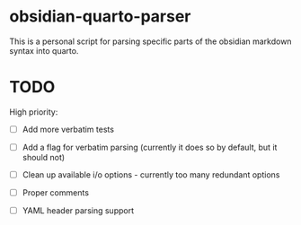 # obsidian-quarto-parser

This is a personal script for parsing specific parts of the obsidian markdown syntax into quarto.

# TODO

High priority:
- [ ] Add more verbatim tests

- [ ] Add a flag for verbatim parsing (currently it does so by default, but it should not)
- [ ] Clean up available i/o options - currently too many redundant options
- [ ] Proper comments
- [ ] YAML header parsing support
